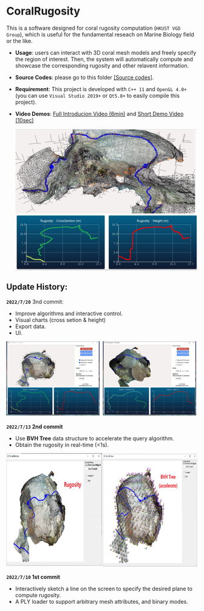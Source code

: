# CoralRugosity
This is a software designed for coral rugosity computation (``HKUST VGD Group``), which is useful for the fundamental reseach on Marine Biology field or the like.


- **Usage**: users can interact with 3D coral mesh models and freely specify the region of interest. Then, the system will automatically compute and showcase the corresponding rugosity and other relavent information.

- **Source Codes**: please go to this folder [[Source codes]](https://github.com/RyuZhihao123/CoralRugosity/tree/main/CoralRugosity_Zhihao).

- **Requirement**: This project is developed with ``C++ 11`` and ``OpenGL 4.0+`` (you can use ``Visual Studio 2019+`` or ``Qt5.8+`` to easily compile this project).

- **Video Demos**: [Full Introducion Video (6min)](https://drive.google.com/file/d/1VCVGPRM6rvlVhphPzhBRmh937NgIrrGS/view?usp=sharing) and [Short Demo Video (10sec)](https://drive.google.com/file/d/1rLDS7xQg8qLJw_aDXdZU3kCRQt-JaWJl/view?usp=sharing)

  <div align=center><img width="600" src="https://github.com/RyuZhihao123/CoralRugosity/blob/main/project-coral.png"/></div>

## Update History:

**``2022/7/20``** 3nd commit: 

  - Improve algorithms and interactive control.
  - Visual charts (cross setion & height)
  - Export data.
  - UI.

  <div align=center><img width="800" src="https://github.com/RyuZhihao123/CoralRugosity/blob/main/7_21_0.png"/></div>

**``2022/7/13`` 2nd commit**

  - Use **BVH Tree** data structure to accelerate the query algorithm.
  - Obtain the rugosity in real-time (<1s).

<div align=center><img height="300" src="https://github.com/RyuZhihao123/CoralRugosity/blob/main/figures/7_13_0.png"/></div>


**``2022/7/10`` 1st commit**

  - Interactively sketch a line on the screen to specify the desired plane to compute rugosity.
  - A PLY loader to support arbitrary mesh attributes, and binary modes.
 
